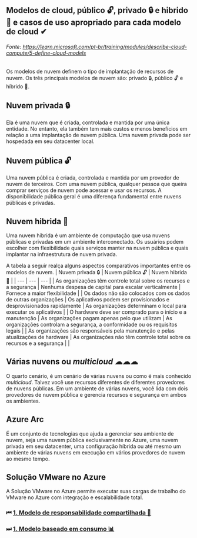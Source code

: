 ## Modelos de cloud, público 🔓, privado 🔒 e hibrido 🔐 e casos de uso apropriado para cada modelo de cloud ✔
###### Fonte: https://learn.microsoft.com/pt-br/training/modules/describe-cloud-compute/5-define-cloud-models

Os modelos de nuvem definem o tipo de implantação de recursos de nuvem. Os três principais modelos de nuvem são: privado 🔒, público 🔓 e híbrido 🔐.

## Nuvem privada 🔒
Ela é uma nuvem que é criada, controlada e mantida por uma única entidade. No entanto, ela também tem mais custos e menos benefícios em relação a uma implantação de nuvem pública. Uma nuvem privada pode ser hospedada em seu datacenter local.

## Nuvem pública 🔓
Uma nuvem pública é criada, controlada e mantida por um provedor de nuvem de terceiros. Com uma nuvem pública, qualquer pessoa que queira comprar serviços de nuvem pode acessar e usar os recursos. A disponibilidade pública geral é uma diferença fundamental entre nuvens públicas e privadas.

## Nuvem hibrida 🔐
Uma nuvem híbrida é um ambiente de computação que usa nuvens públicas e privadas em um ambiente interconectado. Os usuários podem escolher com flexibilidade quais serviços manter na nuvem pública e quais implantar na infraestrutura de nuvem privada.

A tabela a seguir realça alguns aspectos comparativos importantes entre os modelos de nuvem.
| Nuvem privada 🔒 | Nuvem pública 🔓 | Nuvem hibrida 🔐 |
| --- | --- | --- |
| As organizações têm controle total sobre os recursos e a segurança | Nenhuma despesa de capital para escalar verticalmente | Fornece a maior flexibilidade |
| Os dados não são colocados com os dados de outras organizações | Os aplicativos podem ser provisionados e desprovisionados rapidamente | As organizações determinam o local para executar os aplicativos |
| O hardware deve ser comprado para o início e a manutenção | As organizações pagam apenas pelo que utilizam | As organizações controlam a segurança, a conformidade ou os requisitos legais |
| As organizações são responsáveis pela manutenção e pelas atualizações de hardware | As organizações não têm controle total sobre os recursos e a segurança |  |

## Várias nuvens ou *multicloud* ☁☁☁
O quarto cenário, é um cenário de várias nuvens ou como é mais conhecido *multicloud*. Talvez você use recursos diferentes de diferentes provedores de nuvens públicas. Em um ambiente de várias nuvens, você lida com dois provedores de nuvem pública e gerencia recursos e segurança em ambos os ambientes.

## Azure Arc
É um conjunto de tecnologias que ajuda a gerenciar seu ambiente de nuvem, seja uma nuvem pública exclusivamente no Azure, uma nuvem privada em seu datacenter, uma configuração híbrida ou até mesmo um ambiente de várias nuvens em execução em vários provedores de nuvem ao mesmo tempo.

## Solução VMware no Azure
A Solução VMware no Azure permite executar suas cargas de trabalho do VMware no Azure com integração e escalabilidade total.

### ⏮ <a href="https://github.com/ofabiobatista/AZ-900/blob/main/modeloResponsabilidadeCompartilhada.md"> 1. Modelo de responsabilidade compartilhada 🤝 </a>
### ⏭ <a href="https://github.com/ofabiobatista/AZ-900/blob/main/modeloBaseadoConsumo.md"> 1. Modelo baseado em consumo 📊 </a>
